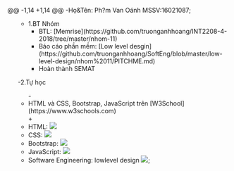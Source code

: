 @@ -1,14 +1,14 @@
-Họ&Tên: Ph?m Van Oánh MSSV:16021087;
 <ul>
 
+ 1.BT Nhóm
   <ul>
 	<li>BTL: [Memrise](https://github.com/truonganhhoang/INT2208-4-2018/tree/master/nhom-11) </li>
 	<li>Báo cáo phần mềm: [Low level desgin](https://github.com/truonganhhoang/SoftEng/blob/master/low-level-design/nhom%2011/PITCHME.md) </li>
 	<li>Hoàn thành SEMAT </li>
   </ul>
-2.Tự học
 <ul>
-	<li>HTML và CSS, Bootstrap, JavaScript trên [W3School](https://www.w3schools.com) </li>
+	<li>HTML: <img src="https://github.com/phamvanoanh26/INT2208-4-2018/blob/master/PhamVanOanh/HTML.png"> </li>
	<li>CSS: <img src="https://github.com/phamvanoanh26/INT2208-4-2018/blob/master/PhamVanOanh/CSS.png"> </li>
	<li>Bootstrap: <img src="https://github.com/phamvanoanh26/INT2208-4-2018/blob/master/PhamVanOanh/Boostrap.png"> </li>
	<li>JavaScript: <img src="https://github.com/phamvanoanh26/INT2208-4-2018/blob/master/PhamVanOanh/JS.png"> </li>
 	<li>Software Engineering: lowlevel design <img src="https://github.com/phamvanoanh26/INT2208-4-2018/blob/master/PhamVanOanh/SE.png">; </li>

 </ul>
